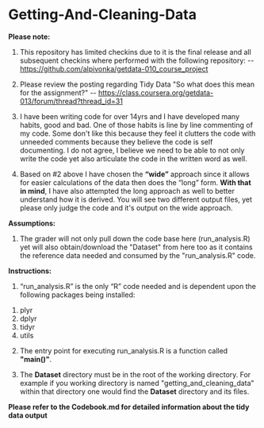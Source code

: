 # Getting-And-Cleaning-Data

**Please note:** 

1) This repository has limited checkins due to it is the final release and all subsequent checkins where performed with the following repository:
-- https://github.com/alpivonka/getdata-010_course_project

2) Please review the posting regarding Tidy Data "So what does this mean for the assignment?"
-- https://class.coursera.org/getdata-013/forum/thread?thread_id=31

3) I have been writing code for over 14yrs and I have developed many habits, good and bad. One of those habits is line by line commenting of my code. Some don't like this because they feel it clutters the code with unneeded comments because they believe the code is self documenting. I do not agree, I believe we need to be able to not only write the code yet also articulate the code in the written word as well.

4) Based on #2 above I have chosen the **“wide”** approach since it allows for easier calculations of the data then does the “long” form. **With that in mind**, I have also attempted the long approach as well to better understand how it is derived.  You will see two different output files, yet please only judge the code and it's output on the wide approach. 

**Assumptions:**
  
1) The grader will not only pull down the code base here (run_analysis.R) yet will also obtain/download the "Dataset" from here too as it contains the reference data needed and consumed by the "run_analysis.R" code.

**Instructions:**

1) “run_analysis.R” is the only “R” code needed and is dependent upon the following packages being installed:
<ol> 
<li>plyr</li>
<li>dplyr</li>
<li>tidyr</li>
<li>utils</li>
</ol>

2) The entry point for executing run_analysis.R is a function called **"main()"**.

3) The **Dataset** directory must be in the root of the working directory. For example if you working directory is named "getting_and_cleaning_data" within that directory one would find the **Dataset** directory and its files.


**Please refer to the Codebook.md for detailed information about the tidy data output**
